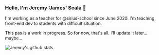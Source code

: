 ### Hello, I'm Jeremy 'James' Scala 👋

I'm working as a teacher for @sirius-school since June 2020. I'm teaching front-end dev to students with difficult situation.

This pas is a work in progress. So for now, that's all. I'll update it later... maybe...

![Jeremy's github stats](https://github-readme-stats.vercel.app/api?username=scalajeremy&theme=gotham&show_icons=true)


